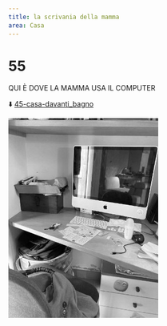 ```yaml
---
title: la scrivania della mamma
area: Casa
---
```

# 55
QUI È DOVE LA MAMMA USA IL COMPUTER

⬇️ [45-casa-davanti_bagno](45-casa-davanti_bagno.md)

![foto_70](../_assets/preview/foto_70.jpg)